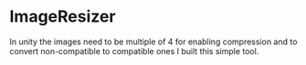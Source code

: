 # ImageResizer

In unity the images need to be multiple of 4 for enabling compression and to convert non-compatible to compatible ones I built this simple tool.
